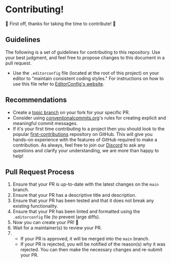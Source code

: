 # Contributing!

🎉 First off, thanks for taking the time to contribute! 🎉

## Guidelines

The following is a set of guidelines for contributing to this repository. Use your best judgment, and feel free to propose changes to this document in a pull request.

- Use the `.editorconfig` file (located at the root of this project) on your editor to "maintain consistent coding
  styles." For instructions on how to use this file refer to [EditorConfig's website](https://editorconfig.org/).

## Recommendations

- Create a [topic branch](git-scm.com/book/en/v2/Git-Branching-Branching-Workflows#_topic_branch) on your fork for your specific PR. 
- Consider using [conventionalcommits.org](https://www.conventionalcommits.org/en/v1.0.0/)'s rules for creating explicit and meaningful commit messages.
- If it's your first time contributing to a project then you should look to the popular [first-contributions](https://github.com/firstcontributions/first-contributions) repository on GitHub. This will give you hands-on experience with the features of GitHub required to make a contribution. As always, feel free to join our [Discord](https://discord.com/invite/r6Mdz5dpFc) to ask any questions and clarify your understanding, we are more than happy to help!

## Pull Request Process

1. Ensure that your PR is up-to-date with the latest changes on the `main` branch.
2. Ensure that your PR has a descriptive title and description.
3. Ensure that your PR has been tested and that it does not break any existing functionality.
4. Ensure that your PR has been linted and formatted using the `.editorconfig` file (to prevent large diffs).
5. Now you can create your PR! 🎉
6. Wait for a maintainer(s) to review your PR. 
7.  - If your PR is approved, it will be merged into the `main` branch.
    - If your PR is rejected, you will be notified of the reason(s) why it was rejected. You can then make the necessary changes and re-submit your PR.
